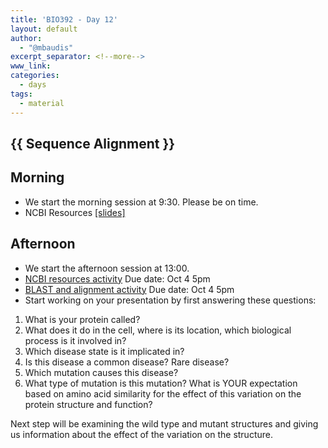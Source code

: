 ```yaml
---
title: 'BIO392 - Day 12'
layout: default
author:
  - "@mbaudis"
excerpt_separator: <!--more-->
www_link: 
categories:
  - days
tags:
  - material
---
```


## {{ Sequence Alignment }}

<!--more-->
## Morning
- We start the morning session at 9:30. Please be on time.
 - NCBI Resources [[slides]](https://github.com/compbiozurich/UZH-BIO392/blob/master/course-material/2019/bio392_oct4slides.pdf)
 
## Afternoon
- We start the afternoon session at 13:00. 
- [NCBI resources activity](https://github.com/compbiozurich/UZH-BIO392/blob/master/course-material/2019/Oct4_activity.pdf) Due date: Oct 4 5pm
- [BLAST and alignment activity](https://github.com/compbiozurich/UZH-BIO392/blob/master/course-material/2019/foxp2lab.pdf) Due date: Oct 4 5pm
- Start working on your presentation by first answering these questions:
1. What is your protein called?
2. What does it do in the cell, where is its location, which biological process is it involved in?
3. Which disease state is it implicated in? 
4. Is this disease a common disease? Rare disease? 
5. Which mutation causes this disease?
6. What type of mutation is this mutation? What is YOUR expectation based on amino acid similarity for the effect of this variation on the protein structure and function?

Next step will be examining the wild type and mutant structures and giving us information about the effect of the variation on the structure.

